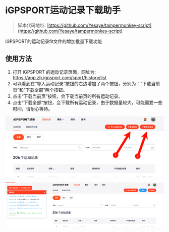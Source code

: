 # iGPSPORT运动记录下载助手

> 脚本代码地址: [https://github.com/Yesaye/tampermonkey-script](https://github.com/Yesaye/tampermonkey-script)

iGPSPORT的运动记录fit文件的增加批量下载功能

## 使用方法

1. 打开 iGPSPORT 的运动记录页面，网址为: https://app.zh.igpsport.com/sport/history/list
2. 可以看到在“导入运动记录”按钮的右边增加了两个按钮，分别为：“下载当前页”和“下载全部”两个按钮。
3. 点击“下载当前页”按钮，会下载当前页的所有运动记录。
4. 点击“下载全部”按钮，会下载所有运动记录，由于数据量较大，可能需要一些时间，请耐心等待。

![alt text](./assets/image-1.png)

![alt text](./assets/image.png)
